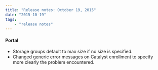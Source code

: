 ```yaml
---
title: "Release notes: October 19, 2015"
date: "2015-10-19"
tags:
    - "release notes"
---
```




#### Portal
+ Storage groups default to max size if no size is specified.
+ Changed generic error messages on Catalyst enrollment to specify more clearly the problem encountered. 


